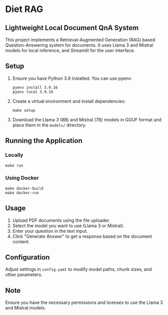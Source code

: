 # Diet RAG

## Lightweight Local Document QnA System

This project implements a Retrieval-Augmented Generation (RAG) based Question-Answering system for documents. It uses Llama 3 and Mistral models for local inference, and Streamlit for the user interface.

## Setup

1. Ensure you have Python 3.9 installed. You can use pyenv:

   ```
   pyenv install 3.9.16
   pyenv local 3.9.16
   ```

2. Create a virtual environment and install dependencies:

   ```
   make setup
   ```

3. Download the Llama 3 (8B) and Mistral (7B) models in GGUF format and place them in the `models/` directory.

## Running the Application

### Locally

```
make run
```

### Using Docker

```
make docker-build
make docker-run
```

## Usage

1. Upload PDF documents using the file uploader.
2. Select the model you want to use (Llama 3 or Mistral).
3. Enter your question in the text input.
4. Click "Generate Answer" to get a response based on the document content.

## Configuration

Adjust settings in `config.yaml` to modify model paths, chunk sizes, and other parameters.

## Note

Ensure you have the necessary permissions and licenses to use the Llama 3 and Mistral models.
